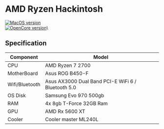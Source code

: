 # AMD Ryzen Hackintosh
[![MacOS version](https://img.shields.io/badge/Monterey-12.1-informational.svg)](https://www.apple.com/macos)\
[![OpenCore version](https://img.shields.io/badge/OpenCore-0.7.7-informational.svg)](https://github.com/acidanthera/OpenCorePkg)\
## Specification

| Component        | Model                                              |
| ---------------- | ---------------------------------------------------|
| CPU              | AMD Ryzen 7 2700                                   |
| MotherBoard      | Asus ROG B450-F                          |
| Wifi/Bluetooth   | Asus AX3000 Dual Band PCI-E WiFi 6 / Bluetooth 5.0 |
| OS Disk          | Samsung Evo 970 500gb              |
| RAM              | 4x 8gb T-Force 32GB Ram              |
| GPU              | AMD Rx 5600 XT                               |
| Cooler    	   | Cooler master ML240L          		            |